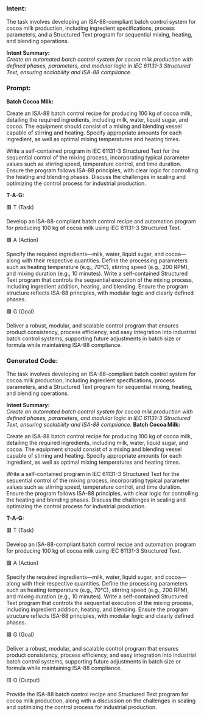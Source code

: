 ### Intent:
The task involves developing an ISA-88-compliant batch control system for cocoa milk production, including ingredient specifications, process parameters, and a Structured Text program for sequential mixing, heating, and blending operations.  

**Intent Summary:**  
*Create an automated batch control system for cocoa milk production with defined phases, parameters, and modular logic in IEC 61131-3 Structured Text, ensuring scalability and ISA-88 compliance.*

### Prompt:
**Batch Cocoa Milk:**

Create an ISA-88 batch control recipe for producing 100 kg of cocoa milk, detailing the required ingredients, including milk, water, liquid sugar, and cocoa. The equipment should consist of a mixing and blending vessel capable of stirring and heating. Specify appropriate amounts for each ingredient, as well as optimal mixing temperatures and heating times.

Write a self-contained program in IEC 61131-3 Structured Text for the sequential control of the mixing process, incorporating typical parameter values such as stirring speed, temperature control, and time duration. Ensure the program follows ISA-88 principles, with clear logic for controlling the heating and blending phases. Discuss the challenges in scaling and optimizing the control process for industrial production.

**T-A-G:**

🟥 T (Task)

Develop an ISA-88-compliant batch control recipe and automation program for producing 100 kg of cocoa milk using IEC 61131-3 Structured Text.

🟩 A (Action)

Specify the required ingredients—milk, water, liquid sugar, and cocoa—along with their respective quantities. Define the processing parameters such as heating temperature (e.g., 70°C), stirring speed (e.g., 200 RPM), and mixing duration (e.g., 10 minutes). Write a self-contained Structured Text program that controls the sequential execution of the mixing process, including ingredient addition, heating, and blending. Ensure the program structure reflects ISA-88 principles, with modular logic and clearly defined phases.

🟦 G (Goal)

Deliver a robust, modular, and scalable control program that ensures product consistency, process efficiency, and easy integration into industrial batch control systems, supporting future adjustments in batch size or formula while maintaining ISA-88 compliance.

### Generated Code:
The task involves developing an ISA-88-compliant batch control system for cocoa milk production, including ingredient specifications, process parameters, and a Structured Text program for sequential mixing, heating, and blending operations.  

**Intent Summary:**  
*Create an automated batch control system for cocoa milk production with defined phases, parameters, and modular logic in IEC 61131-3 Structured Text, ensuring scalability and ISA-88 compliance.*
**Batch Cocoa Milk:**

Create an ISA-88 batch control recipe for producing 100 kg of cocoa milk, detailing the required ingredients, including milk, water, liquid sugar, and cocoa. The equipment should consist of a mixing and blending vessel capable of stirring and heating. Specify appropriate amounts for each ingredient, as well as optimal mixing temperatures and heating times.

Write a self-contained program in IEC 61131-3 Structured Text for the sequential control of the mixing process, incorporating typical parameter values such as stirring speed, temperature control, and time duration. Ensure the program follows ISA-88 principles, with clear logic for controlling the heating and blending phases. Discuss the challenges in scaling and optimizing the control process for industrial production.

**T-A-G:**

🟥 T (Task)

Develop an ISA-88-compliant batch control recipe and automation program for producing 100 kg of cocoa milk using IEC 61131-3 Structured Text.

🟩 A (Action)

Specify the required ingredients—milk, water, liquid sugar, and cocoa—along with their respective quantities. Define the processing parameters such as heating temperature (e.g., 70°C), stirring speed (e.g., 200 RPM), and mixing duration (e.g., 10 minutes). Write a self-contained Structured Text program that controls the sequential execution of the mixing process, including ingredient addition, heating, and blending. Ensure the program structure reflects ISA-88 principles, with modular logic and clearly defined phases.

🟦 G (Goal)

Deliver a robust, modular, and scalable control program that ensures product consistency, process efficiency, and easy integration into industrial batch control systems, supporting future adjustments in batch size or formula while maintaining ISA-88 compliance.

🟨 O (Output)

Provide the ISA-88 batch control recipe and Structured Text program for cocoa milk production, along with a discussion on the challenges in scaling and optimizing the control process for industrial production.
